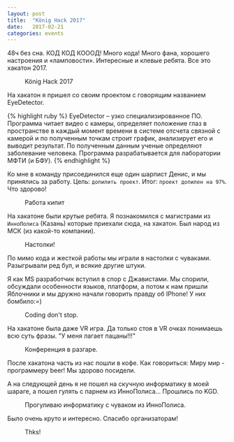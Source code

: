 ```yaml
---
layout: post
title:  "König Hack 2017"
date:   2017-02-21
categories: events
---
```

<p class="intro"><span class="dropcap">48ч</span> без сна. КОД КОД КОООД! Много кода! Много фана, хорошего настроения и «ламповости». Интересные и клевые ребята. Все это хакатон 2017.</p>

<figure>
	<img src="{{ '/assets/img/posts/2017_01_21_logo.jpg' | prepend: site.baseurl }}" alt=""> 
	<figcaption>König Hack 2017</figcaption>
</figure>

На хакатон я пришел со своим проектом с говорящим названием EyeDetector.

{% highlight ruby %}
EyeDetector – узко специализированное ПО.
Программа читает видео с камеры, определяет
положение глаз в пространстве в каждый момент
времени в системе отсчета связной с камерой
и по полученным точкам строит график,
анализирует его и выводит результат.
По полученным данным ученые определяют заболевание человека.
Программа разрабатывается для лаборатории МФТИ (и БФУ).
{% endhighlight %}

Ко мне в команду присоединился еще один шарпист Денис, и мы принялись за работу. Цель: `допилить проект`. Итог: `проект допилен на 97%`. Что здорово!

<figure>
	<img src="{{ '/assets/img/posts/2017_01_21_01.jpg' | prepend: site.baseurl }}" alt=""> 
	<figcaption>Работа кипит</figcaption>
</figure>

На хакатоне были крутые ребята. Я познакомился с магистрами из `ИнноПолиса` (Казань) которые приехали сюда, на хакатон. Был народ из МСК (из какой-то компании).

<figure>
	<img src="{{ '/assets/img/posts/2017_01_21_02.jpg' | prepend: site.baseurl }}" alt=""> 
	<figcaption>Настолки!</figcaption>
</figure>

По мимо кода и жесткой работы мы играли в настолки с чуваками. Разыгрывали ред бул, и всякие другие штуки.

Я как MS разработчик вступил в спор с Джавистами. Мы спорили, обсуждали особенности языков, платформ, а потом к нам пришли Яблочники и мы дружно начали говорить правду об IPhone! У них бомбило:=)

<figure>
	<img src="{{ '/assets/img/posts/2017_01_21_03.jpg' | prepend: site.baseurl }}" alt=""> 
	<figcaption>Coding don't stop.</figcaption>
</figure>

На хакатоне была даже VR игра. Да только стоя в VR очках понимаешь всю суть фразы. "У меня лагает пацаны!!!"

<figure>
	<img src="{{ '/assets/img/posts/2017_01_21_04.jpg' | prepend: site.baseurl }}" alt=""> 
	<figcaption>Конференция в разгаре.</figcaption>
</figure>

После хакатона часть из нас пошли в кофе. Как говориться: Миру мир - программеру beer! Мы здорово посидели.

А на следующей день я не пошел на скучную информатику в моей шараге, а пошел гулять с парнем из ИнноПолиса… Прошлись по KGD.

<figure>
	<img src="{{ '/assets/img/posts/2017_01_21_05.jpg' | prepend: site.baseurl }}" alt=""> 
	<figcaption>Прогуливаю информатику с чуваком из ИнноПолиса.</figcaption>
</figure>

Было очень круто и интересно. Спасибо организаторам!

<figure>
	<img src="{{ '/assets/img/posts/2017_01_21_06.jpg' | prepend: site.baseurl }}" alt=""> 
	<figcaption>Thks!</figcaption>
</figure>
